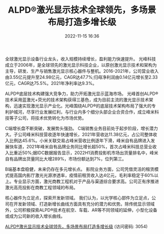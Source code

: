 ﻿---
title: ALPD®激光显示技术全球领先，多场景布局打造多增长级
date: 2022-11-15 16:36
tags:
- 光峰科技 
updated: 1970-01-01 08:00:00
---

全球激光显示设备行业龙头，收入规模持续增长，盈利能力快速提升。
光峰科技成立于2006年，是全球领先的激光显示科技企业，以原创激光显示技术和架构为主导，研发、生产与销售激光显示核心器件与整机。2016-2021年，公司营业收入由3.55亿元提升至24.98亿元，CAGR达47.7%;归母净利润由0.14亿元增长至2.33亿元，CAGR达75.5%。2021年净利率达9.3%。

ALPD®底层技术构建强大竞争力，助力开拓激光显示蓝海市场。
光峰首创ALPD®技术采用蓝激光+荧光的技术架构获得三基色，成为目前主流的激光显示技术架构，迅速实现激光显示产业化。光峰围绕ALPD®的底层技术架构布局了强大的专利护城河，尽享行业发展红利，与行业内多个细分头部企业合资合作，成立峰米科技等子公司，将技术优势转化为市场优势。
<!-- more -->
C端增长盘不断突破，发展势头强劲。
C端销售业务目前处于起步阶段，增长潜力大。子公司峰米科技营收逐年快速增长，2021年营收达11.38亿元，占公司整体收入比例达45.6%。小米关联交易占峰米营收比例逐年下滑，峰米自有品牌进入发展快车道，2021年峰米自有品牌业务同比增长超50%，首次占峰米科技总营业收入比重近50%;据IDC数据报告显示，2022H1消费投影机市场出货量排名中，峰米自有品牌出货量同比大增289%，市场份额达到7%，位列第三。

B端基本盘稳健，未来仍存在多元增长点。
影院业务方面，公司凭借灵活的租赁模式提高国内影厅激光光源渗透率，疫情前租赁收入达4亿元，毛利率稳定于60%以上。专业显示方面，激光商教工程机对于产品与渠道综合要求高。公司正有序推进激光高亮投影在商教工程领域的布局。

核心器件为立足点，探索开发新领域。
我们认为，以光学核心部件为立足点，公司在开发新领域、打造新增长曲线方面具有充分的潜力和优势。除传统显示领域外，公司积极探索ALPD®技术在航空、车载、AR等不同领域的延伸，小型化设备或成为公司新的收入增长曲线。

[ALPD®激光显示技术全球领先，多场景布局打造多增长级](https://url12.ctfile.com/f/3948612-723981095-902f2c?p=3054)
(访问密码: 3054)

